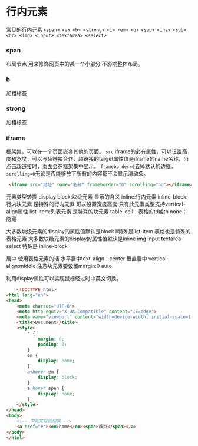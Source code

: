 # 行内元素
常见的行内元素 `<span> <a> <b> <strong> <i> <em> <u> <sup> <ins> <sub> <br> <img> <input> <textarea> <select>`
### span
布局节点 用来修饰网页中的某一个小部分 不影响整体布局。

### b
加粗标签

### strong
加粗标签

### iframe
框架集，可以在一个页面嵌套其他的页面。
	`src`  iframe的必有属性，可以设置高度和宽度，可以与超链接合作，超链接的target属性值是iframe的name名称，当点击超链接时，页面会在框架集中显示。
	`frameborder=0`去掉默认的边框。
	`scrolling=0`无论是否能够放下所有的内容都不会显示滑动条。
```html
 <iframe src="地址" name="名称" frameborder="0" scrolling="no"></iframe>
```

元素类型转换 display 
        block:块级元素 显示的含义
        inline:行内元素
        inline-block:行内块元素  是特殊的行内元素 可以设置宽度高度  只有此元素类型支持vertical-align属性
        list-item:列表元素   是特殊的块元素
        table-cell：表格的td或th
        none：隐藏



大多数块级元素的display的属性值默认是block li特殊是list-item  表格也是特殊的表格元素 
        大多数块级元素的display的属性值默认是inline  img input textarea select 特殊是 inline-block


居中 使用表格元素的话 水平居中text-align：center  垂直居中 vertical-align:middle  注意块元素要设置margin:0 auto


利用display属性可以实现鼠标经过时中英文切换。
```html
	<!DOCTYPE html>
<html lang="en">
<head>
    <meta charset="UTF-8">
    <meta http-equiv="X-UA-Compatible" content="IE=edge">
    <meta name="viewport" content="width=device-width, initial-scale=1.0">
    <title>Document</title>
    <style>
        * {
            margin: 0;
            padding: 0;
        }
        em {
            display: none;
        }
        a:hover em {
            display: block;
        }
        a:hover span {
            display: none;
        }
    </style>
</head>
<body>
    <!-- 中英文导航切换 -->
    <a href="#"><em>home</em><span>首页</span></a>
</body>
</html>
```